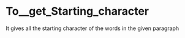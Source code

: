 # To__get_Starting_character
It gives all the starting character of the words in the given paragraph

